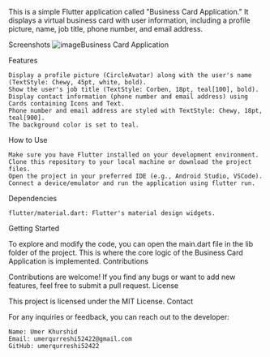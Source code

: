 
This is a simple Flutter application called "Business Card Application." It displays a virtual business card with user information, including a profile picture, name, job title, phone number, and email address.

Screenshots
![image](https://github.com/umerqurreshi52422/Business_Card_Application_using-DART-FLUTTER-/assets/65500458/4c7ce587-fb7a-4177-aee0-f23cea40e438)Business Card Application


Features

    Display a profile picture (CircleAvatar) along with the user's name (TextStyle: Chewy, 45pt, white, bold).
    Show the user's job title (TextStyle: Corben, 18pt, teal[100], bold).
    Display contact information (phone number and email address) using Cards containing Icons and Text.
    Phone number and email address are styled with TextStyle: Chewy, 18pt, teal[900].
    The background color is set to teal.

How to Use

    Make sure you have Flutter installed on your development environment.
    Clone this repository to your local machine or download the project files.
    Open the project in your preferred IDE (e.g., Android Studio, VSCode).
    Connect a device/emulator and run the application using flutter run.

Dependencies

    flutter/material.dart: Flutter's material design widgets.

Getting Started

To explore and modify the code, you can open the main.dart file in the lib folder of the project. This is where the core logic of the Business Card Application is implemented.
Contributions

Contributions are welcome! If you find any bugs or want to add new features, feel free to submit a pull request.
License

This project is licensed under the MIT License.
Contact

For any inquiries or feedback, you can reach out to the developer:

    Name: Umer Khurshid
    Email: umerqurreshi52422@gmail.com
    GitHub: umerqurreshi52422
